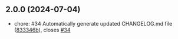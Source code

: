 ## 2.0.0 (2024-07-04)

* chore: #34 Automatically generate updated CHANGELOG.md file ([833346b](https://github.com/diskcloud/service/commit/833346b)), closes [#34](https://github.com/diskcloud/service/issues/34)



